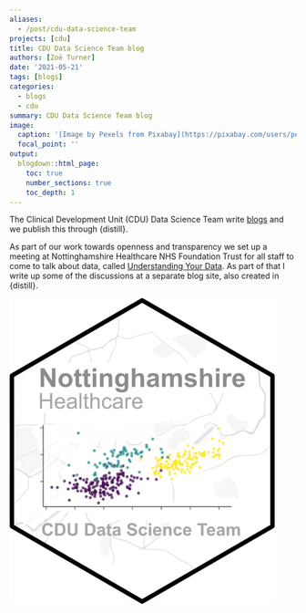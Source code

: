```yaml
---
aliases: 
  - /post/cdu-data-science-team
projects: [cdu]
title: CDU Data Science Team blog
authors: [Zoë Turner]
date: '2021-05-21'
tags: [blogs]
categories:
  - blogs
  - cdu
summary: CDU Data Science Team blog
image:
  caption: '[Image by Pexels from Pixabay](https://pixabay.com/users/pexels-2286921/?utm_source=link-attribution&amp;utm_medium=referral&amp;utm_campaign=image&amp;utm_content=1869647)'
  focal_point: ''
output:
  blogdown::html_page:
    toc: true
    number_sections: true
    toc_depth: 1
---
```


The Clinical Development Unit (CDU) Data Science Team write [blogs](https://cdu-data-science-team.github.io/team-blog/) and we publish this through {distill}. 

As part of our work towards openness and transparency we set up a meeting at Nottinghamshire Healthcare NHS Foundation Trust for all staff to come to talk about data, called [Understanding Your Data](https://cdu-data-science-team.github.io/understanding-your-data/). As part of that I write up some of the discussions at a separate blog site, also created in {distill}.

[![blog](nottshc-cdu-data-science-logo.PNG "CDU Data Science Team blog")](https://cdu-data-science-team.github.io/team-blog/)

